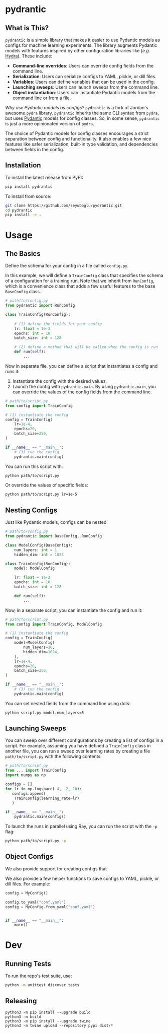 # pydrantic

## What is This?
`pydrantic` is a simple library that makes it easier to use Pydantic models as configs for machine learning experiments. 
The library augments Pydantic models with features inspired by other configuration libraries like (*e.g.* [Hydra](https://hydra.cc/)). These include:

- **Command-line overrides**: Users can override config fields from the command line.
- **Serialization**: Users can serialize configs to YAML, pickle, or dill files.
- **Variables**: Users can define variables that can be used in the config.
- **Launching sweeps**: Users can launch sweeps from the command line.
- **Object instantiation**: Users can instantiate Pydantic models from the command line or from a file.

*Why use Pydantic models as configs?*
`pydrantic` is a fork of Jordan's awesome `pydra` library. 
`pydrantic` inherits the same CLI syntax from `pydra`, but uses [Pydantic](https://docs.pydantic.dev/latest/) models for config classes.
So, in some sense, `pydrantic` is just a more opinionated version of `pydra`. 

The choice of Pydantic models for config classes encourages a strict separation between config and functionality. It also enables a few nice features like safer serialization, built-in type validation, and dependencies between fields in the config.


## Installation

To install the latest release from PyPI:
```bash
pip install pydrantic
```

To install from source:
```bash
git clone https://github.com/seyuboglu/pydrantic.git
cd pydrantic
pip install -e .
```


# Usage

## The Basics
Define the schema for your config in a file called `config.py`.

In this example, we will define a `TrainConfig` class that specifies the schema of a configuration for a training run.
Note that we inherit from `RunConfig`, which is a convenience class that adds a few useful features to the base `BaseConfig` class.

```python
# path/to/config.py
from pydrantic import RunConfig

class TrainConfig(RunConfig):
    
    # (1) define the fields for your config
    lr: float = 1e-3
    epochs: int = 10
    batch_size: int = 128

    # (2) define a method that will be called when the config is run
    def run(self):
        ...
```

Now in separate file, you can define a script that instantiates a config and runs it:
1. Instantiate the config with the desired values.
2. Launch the config with `pydrantic.main`. By using `pydrantic.main`, you can override the values of the config fields from the command line.

```python
# path/to/script.py
from config import TrainConfig

# (1) instantiate the config
config = TrainConfig(
    lr=1e-4,
    epochs=20,
    batch_size=256,
)

if __name__ == "__main__":
    # (3) run the config
    pydrantic.main(config)
```

You can run this script with:

```bash
python path/to/script.py
```

Or override the values of specific fields:
```bash
python path/to/script.py lr=1e-5
```


## Nesting Configs

Just like Pydantic models, configs can be nested.

```python
# path/to/config.py
from pydrantic import BaseConfig, RunConfig

class ModelConfig(BaseConfig):
    num_layers: int = 1
    hidden_dim: int = 1024

class TrainConfig(RunConfig):
    model: ModelConfig

    lr: float = 1e-3
    epochs: int = 10
    batch_size: int = 128

    def run(self):
        ...
```
Now, in a separate script, you can instantiate the config and run it:

```python
# path/to/script.py
from config import TrainConfig, ModelConfig

# (1) instantiate the config
config = TrainConfig(
    model=ModelConfig(
        num_layers=10,
        hidden_dim=1024,
    ),
    lr=1e-4,
    epochs=20,
    batch_size=256,
)

if __name__ == "__main__":
    # (3) run the config
    pydrantic.main(config)
```

You can set nested fields from the command line using dots:

```bash
python script.py model.num_layers=5
```

## Launching Sweeps
You can sweep over different configurations by creating a list of configs in a script. 
For example, assuming you have defined a `TrainConfig` class in another file, you can 
run a sweep over learning rates by creating a file `path/to/script.py` with the following contents:

```python
# path/to/script.py
from ... import TrainConfig
import numpy as np

configs = []
for lr in np.logspace(-4, -2, 10):
   configs.append(
    TrainConfig(learning_rate=lr)
   ) 

if __name__ == "__main__":
    pydrantic.main(configs)
```

To launch the runs in parallel using Ray, you can run the script with the `-p` flag:
```bash
python path/to/script.py -p
```


## Object Configs

We also provide support for creating configs that 



We also provide a few helper functions to save configs to YAML, pickle, or dill files.
For example:

```python
config = MyConfig()

config.to_yaml("conf.yaml")
config = MyConfig.from_yaml("conf.yaml")


if __name__ == "__main__":
    main()
```
# Dev

## Running Tests

To run the repo's test suite, use:

```bash
python -m unittest discover tests
```

## Releasing 
```
python3 -m pip install --upgrade build
python3 -m build
python3 -m pip install --upgrade twine
python3 -m twine upload --repository pypi dist/*   
```
